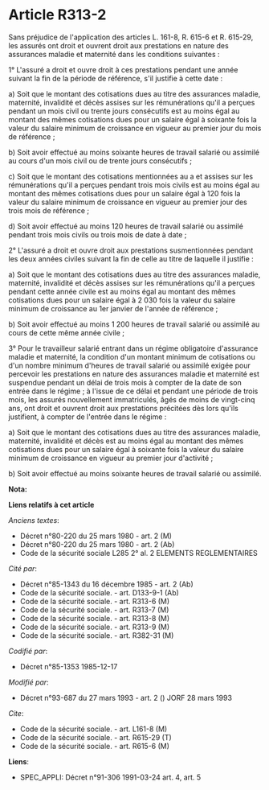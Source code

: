 # Article R313-2

Sans préjudice de l'application des articles L. 161-8, R. 615-6 et R. 615-29, les assurés ont droit et ouvrent droit aux
prestations en nature des assurances maladie et maternité dans les conditions suivantes :

1° L'assuré a droit et ouvre droit à ces prestations pendant une année suivant la fin de la période de référence, s'il
justifie à cette date :

a) Soit que le montant des cotisations dues au titre des assurances maladie, maternité, invalidité et décès assises sur les
rémunérations qu'il a perçues pendant un mois civil ou trente jours consécutifs est au moins égal au montant des mêmes
cotisations dues pour un salaire égal à soixante fois la valeur du salaire minimum de croissance en vigueur au premier jour
du mois de référence ;

b) Soit avoir effectué au moins soixante heures de travail salarié ou assimilé au cours d'un mois civil ou de trente jours
consécutifs ;

c) Soit que le montant des cotisations mentionnées au a et assises sur les rémunérations qu'il a perçues pendant trois mois
civils est au moins égal au montant des mêmes cotisations dues pour un salaire égal à 120 fois la valeur du salaire minimum
de croissance en vigueur au premier jour des trois mois de référence ;

d) Soit avoir effectué au moins 120 heures de travail salarié ou assimilé pendant trois mois civils ou trois mois de date à
date ;

2° L'assuré a droit et ouvre droit aux prestations susmentionnées pendant les deux années civiles suivant la fin de celle au
titre de laquelle il justifie :

a) Soit que le montant des cotisations dues au titre des assurances maladie, maternité, invalidité et décès assises sur les
rémunérations qu'il a perçues pendant cette année civile est au moins égal au montant des mêmes cotisations dues pour un
salaire égal à 2 030 fois la valeur du salaire minimum de croissance au 1er janvier de l'année de référence ;

b) Soit avoir effectué au moins 1 200 heures de travail salarié ou assimilé au cours de cette même année civile ;

3° Pour le travailleur salarié entrant dans un régime obligatoire d'assurance maladie et maternité, la condition d'un montant
minimum de cotisations ou d'un nombre minimum d'heures de travail salarié ou assimilé exigée pour percevoir les prestations
en nature des assurances maladie et maternité est suspendue pendant un délai de trois mois à compter de la date de son entrée
dans le régime ; à l'issue de ce délai et pendant une période de trois mois, les assurés nouvellement immatriculés, âgés de
moins de vingt-cinq ans, ont droit et ouvrent droit aux prestations précitées dès lors qu'ils justifient, à compter de
l'entrée dans le régime :

a) Soit que le montant des cotisations dues au titre des assurances maladie, maternité, invalidité et décès est au moins égal
au montant des mêmes cotisations dues pour un salaire égal à soixante fois la valeur du salaire minimum de croissance en
vigueur au premier jour d'activité ;

b) Soit avoir effectué au moins soixante heures de travail salarié ou assimilé.

**Nota:**



**Liens relatifs à cet article**

_Anciens textes_:

  - Décret n°80-220 du 25 mars 1980 - art. 2 (M)
  - Décret n°80-220 du 25 mars 1980 - art. 2 (Ab)
  - Code de la sécurité sociale L285 2° al. 2 ELEMENTS REGLEMENTAIRES

_Cité par_:

  - Décret n°85-1343 du 16 décembre 1985 - art. 2 (Ab)
  - Code de la sécurité sociale. - art. D133-9-1 (Ab)
  - Code de la sécurité sociale. - art. R313-6 (M)
  - Code de la sécurité sociale. - art. R313-7 (M)
  - Code de la sécurité sociale. - art. R313-8 (M)
  - Code de la sécurité sociale. - art. R313-9 (M)
  - Code de la sécurité sociale. - art. R382-31 (M)

_Codifié par_:

  - Décret n°85-1353 1985-12-17

_Modifié par_:

  - Décret n°93-687 du 27 mars 1993 - art. 2 () JORF 28 mars 1993

_Cite_:

  - Code de la sécurité sociale. - art. L161-8 (M)
  - Code de la sécurité sociale. - art. R615-29 (T)
  - Code de la sécurité sociale. - art. R615-6 (M)

**Liens**:

  - SPEC_APPLI: Décret n°91-306 1991-03-24 art. 4, art. 5
